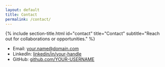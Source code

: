 ```yaml
---
layout: default
title: Contact
permalink: /contact/
---
```


{% include section-title.html id="contact" title="Contact" subtitle="Reach out for collaborations or opportunities." %}

- Email: your.name@domain.com
- LinkedIn: <a href="https://www.linkedin.com/in/your-handle" target="_blank">linkedin/in/your-handle</a>
- GitHub: <a href="https://github.com/YOUR-USERNAME" target="_blank">github.com/YOUR-USERNAME</a>
